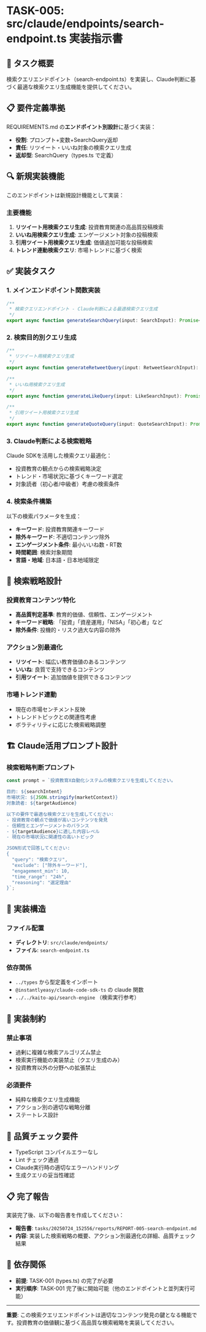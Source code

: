 # TASK-005: src/claude/endpoints/search-endpoint.ts 実装指示書

## 🎯 タスク概要
検索クエリエンドポイント（search-endpoint.ts）を実装し、Claude判断に基づく最適な検索クエリ生成機能を提供してください。

## 📋 要件定義準拠
REQUIREMENTS.md の**エンドポイント別設計**に基づく実装：
- **役割**: プロンプト+変数+SearchQuery返却
- **責任**: リツイート・いいね対象の検索クエリ生成
- **返却型**: SearchQuery（types.ts で定義）

## 🔍 新規実装機能
このエンドポイントは新規設計機能として実装：

### 主要機能
1. **リツイート用検索クエリ生成**: 投資教育関連の高品質投稿検索
2. **いいね用検索クエリ生成**: エンゲージメント対象の投稿検索
3. **引用ツイート用検索クエリ生成**: 価値追加可能な投稿検索
4. **トレンド連動検索クエリ**: 市場トレンドに基づく検索

## ✅ 実装タスク

### 1. メインエンドポイント関数実装
```typescript
/**
 * 検索クエリエンドポイント - Claude判断による最適検索クエリ生成
 */
export async function generateSearchQuery(input: SearchInput): Promise<SearchQuery>
```

### 2. 検索目的別クエリ生成
```typescript
/**
 * リツイート用検索クエリ生成
 */
export async function generateRetweetQuery(input: RetweetSearchInput): Promise<SearchQuery>

/**
 * いいね用検索クエリ生成
 */  
export async function generateLikeQuery(input: LikeSearchInput): Promise<SearchQuery>

/**
 * 引用ツイート用検索クエリ生成
 */
export async function generateQuoteQuery(input: QuoteSearchInput): Promise<SearchQuery>
```

### 3. Claude判断による検索戦略
Claude SDKを活用した検索クエリ最適化：
- 投資教育の観点からの検索戦略決定
- トレンド・市場状況に基づくキーワード選定
- 対象読者（初心者/中級者）考慮の検索条件

### 4. 検索条件構築
以下の検索パラメータを生成：
- **キーワード**: 投資教育関連キーワード
- **除外キーワード**: 不適切コンテンツ除外
- **エンゲージメント条件**: 最小いいね数・RT数
- **時間範囲**: 検索対象期間
- **言語・地域**: 日本語・日本地域限定

## 🎯 検索戦略設計

### 投資教育コンテンツ特化
- **高品質判定基準**: 教育的価値、信頼性、エンゲージメント
- **キーワード戦略**: 「投資」「資産運用」「NISA」「初心者」など
- **除外条件**: 投機的・リスク過大な内容の除外

### アクション別最適化
- **リツイート**: 幅広い教育価値のあるコンテンツ
- **いいね**: 良質で支持できるコンテンツ
- **引用ツイート**: 追加価値を提供できるコンテンツ

### 市場トレンド連動
- 現在の市場センチメント反映
- トレンドトピックとの関連性考慮
- ボラティリティに応じた検索戦略調整

## 🏗️ Claude活用プロンプト設計

### 検索戦略判断プロンプト
```typescript
const prompt = `投資教育X自動化システムの検索クエリを生成してください。

目的: ${searchIntent}
市場状況: ${JSON.stringify(marketContext)}
対象読者: ${targetAudience}

以下の要件で最適な検索クエリを生成してください:
- 投資教育の観点で価値が高いコンテンツを発見
- 信頼性とエンゲージメントのバランス
- ${targetAudience}に適した内容レベル
- 現在の市場状況に関連性の高いトピック

JSON形式で回答してください:
{
  "query": "検索クエリ",
  "exclude": ["除外キーワード"],
  "engagement_min": 10,
  "time_range": "24h",
  "reasoning": "選定理由"
}`;
```

## 📂 実装構造

### ファイル配置
- **ディレクトリ**: `src/claude/endpoints/`
- **ファイル**: `search-endpoint.ts`

### 依存関係
- `../types` から型定義をインポート
- `@instantlyeasy/claude-code-sdk-ts` の claude 関数
- `../../kaito-api/search-engine` （検索実行参考）

## 🚫 実装制約

### 禁止事項
- 過剰に複雑な検索アルゴリズム禁止
- 検索実行機能の実装禁止（クエリ生成のみ）
- 投資教育以外の分野への拡張禁止

### 必須要件
- 純粋な検索クエリ生成機能
- アクション別の適切な戦略分離
- ステートレス設計

## 🔄 品質チェック要件
- TypeScript コンパイルエラーなし  
- Lint チェック通過
- Claude実行時の適切なエラーハンドリング
- 生成クエリの妥当性確認

## 📋 完了報告
実装完了後、以下の報告書を作成してください：
- **報告書**: `tasks/20250724_152556/reports/REPORT-005-search-endpoint.md`
- **内容**: 実装した検索戦略の概要、アクション別最適化の詳細、品質チェック結果

## 🔗 依存関係
- **前提**: TASK-001 (types.ts) の完了が必要
- **実行順序**: TASK-001 完了後に開始可能（他のエンドポイントと並列実行可能）

---
**重要**: この検索クエリエンドポイントは適切なコンテンツ発見の鍵となる機能です。投資教育の価値観に基づく高品質な検索戦略を実装してください。